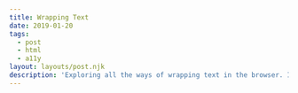 ```yaml
---
title: Wrapping Text
date: 2019-01-20
tags:
  - post
  - html
  - a11y
layout: layouts/post.njk
description: 'Exploring all the ways of wrapping text in the browser. It would be a shame if a certain 18-letter surname broke our layout :)'
---
```


